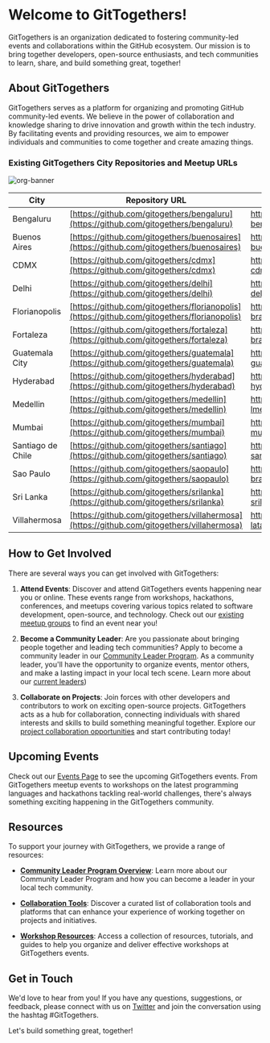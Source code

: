 # Welcome to GitTogethers!

GitTogethers is an organization dedicated to fostering community-led events and collaborations within the GitHub ecosystem. Our mission is to bring together developers, open-source enthusiasts, and tech communities to learn, share, and build something great, together!

## About GitTogethers

GitTogethers serves as a platform for organizing and promoting GitHub community-led events. We believe in the power of collaboration and knowledge sharing to drive innovation and growth within the tech industry. By facilitating events and providing resources, we aim to empower individuals and communities to come together and create amazing things.

### Existing GitTogethers City Repositories and Meetup URLs

![org-banner](https://github.com/gittogethers/.github/assets/20666190/b64c5ecf-b206-4fc4-8ce0-eb9c4188f3a6)


| City              | Repository URL                                       | Meetup URL                                      |
|-------------------|------------------------------------------------------|-------------------------------------------------|
| Bengaluru         | [https://github.com/gitogethers/bengaluru](https://github.com/gitogethers/bengaluru) | https://www.meetup.com/gittogether-bengaluru   |
| Buenos Aires      | [https://github.com/gitogethers/buenosaires](https://github.com/gitogethers/buenosaires) | https://www.meetup.com/gittogether-buenos-aires|
| CDMX              | [https://github.com/gitogethers/cdmx](https://github.com/gitogethers/cdmx) | https://www.meetup.com/gittogether-cdmx        |
| Delhi             | [https://github.com/gitogethers/delhi](https://github.com/gitogethers/delhi) | https://www.meetup.com/gittogether-delhi       |
| Florianopolis     | [https://github.com/gitogethers/florianopolis](https://github.com/gitogethers/florianopolis) | https://www.meetup.com/gittogether-brasil      |
| Fortaleza         | [https://github.com/gitogethers/fortaleza](https://github.com/gitogethers/fortaleza) | https://www.meetup.com/gittogether-brasil     |
| Guatemala City    | [https://github.com/gitogethers/guatemala](https://github.com/gitogethers/guatemala) | https://www.meetup.com/gittogether-guatemala|
| Hyderabad         | [https://github.com/gitogethers/hyderabad](https://github.com/gitogethers/hyderabad) | https://www.meetup.com/gittogether-hyderabad        |
| Medellin          | [https://github.com/gitogethers/medellin](https://github.com/gitogethers/medellin) | https://www.meetup.com/gittogether-lmedellin     |
| Mumbai            | [https://github.com/gitogethers/mumbai](https://github.com/gitogethers/mumbai) | https://www.meetup.com/gittogether-mumbai       |
| Santiago de Chile | [https://github.com/gitogethers/santiago](https://github.com/gitogethers/santiago) | https://www.meetup.com/gittogether-santiago       |
| Sao Paulo         | [https://github.com/gitogethers/saopaulo](https://github.com/gitogethers/saopaulo) | https://www.meetup.com/gittogether-brasil       |
| Sri Lanka     | [https://github.com/gitogethers/srilanka](https://github.com/gitogethers/srilanka) | https://www.meetup.com/gittogether-srilanka     |
| Villahermosa      | [https://github.com/gitogethers/villahermosa](https://github.com/gitogethers/villahermosa) | https://www.meetup.com/gittogether-latam|

## How to Get Involved

There are several ways you can get involved with GitTogethers:

1. **Attend Events**: Discover and attend GitTogethers events happening near you or online. These events range from workshops, hackathons, conferences, and meetups covering various topics related to software development, open-source, and technology. Check out our [existing meetup groups](https://meetup.com/github) to find an event near you!

2. **Become a Community Leader**: Are you passionate about bringing people together and leading tech communities? Apply to become a community leader in our [Community Leader Program](https://github.com/gittogethers/community-leaders). As a community leader, you'll have the opportunity to organize events, mentor others, and make a lasting impact in your local tech scene. Learn more about our [current leaders](https://github.com/gittogethers/community-leaders/blob/main/README.md))

3. **Collaborate on Projects**: Join forces with other developers and contributors to work on exciting open-source projects. GitTogethers acts as a hub for collaboration, connecting individuals with shared interests and skills to build something meaningful together. Explore our [project collaboration opportunities](https://github.com/gittogethers/projects) and start contributing today!

## Upcoming Events

Check out our [Events Page](https://www.meetup.com/pro/github-virtual-meetup/) to see the upcoming GitTogethers events. From GitTogethers meetup events to workshops on the latest programming languages and hackathons tackling real-world challenges, there's always something exciting happening in the GitTogethers community.

## Resources

To support your journey with GitTogethers, we provide a range of resources:

- **[Community Leader Program Overview](https://github.com/gittogethers/community-leaders)**: Learn more about our Community Leader Program and how you can become a leader in your local tech community.

- **[Collaboration Tools](https://github.com/gittogethers/collaboration-tools)**: Discover a curated list of collaboration tools and platforms that can enhance your experience of working together on projects and initiatives.

- **[Workshop Resources](https://github.com/gittogethers/workshop-resources)**: Access a collection of resources, tutorials, and guides to help you organize and deliver effective workshops at GitTogethers events.

## Get in Touch

We'd love to hear from you! If you have any questions, suggestions, or feedback, please connect with us on [Twitter](https://twitter.com/githubcommunity) and join the conversation using the hashtag #GitTogethers.

Let's build something great, together!
